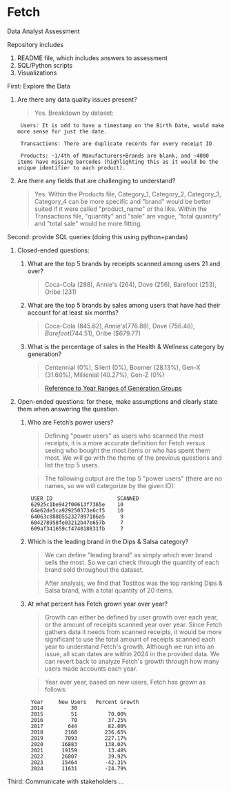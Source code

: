 # Fetch
Data Analyst Assessment

Repository includes
1. README file, which includes answers to assessment
2. SQL/Python scripts
3. Visualizations


First: Explore the Data
1. Are there any data quality issues present?
    >Yes. Breakdown by dataset:

        Users: It is odd to have a timestamp on the Birth Date, would make more sense for just the date.

        Transactions: There are duplicate records for every receipt ID

        Products: ~1/4th of Manufacturers+Brands are blank, and ~4000 items have missing barcodes (highlighting this as it would be the unique identifier to each product).

2. Are there any fields that are challenging to understand?

    >Yes. Within the Products file, Category_1, Category_2, Category_3, Category_4 can be more specific and "brand" would be better suited if it were called "product_name" or the like. Within the Transactions file, "quantity" and "sale" are vague, "total quantity" and "total sale" would be more fitting.


Second: provide SQL queries (doing this using python+pandas)
1. Closed-ended questions:

    1. What are the top 5 brands by receipts scanned among users 21 and over?
        >Coca-Cola (288), Annie's (264), Dove (256), Barefoot (253), Oribe (231)
    2. What are the top 5 brands by sales among users that have had their account for at least six months?
        >Coca-Cola ($845.62), Annie's ($776.88), Dove ($756.48), Barefoot ($744.51), Oribe ($679.77)
    3. What is the percentage of sales in the Health & Wellness category by generation?
        >Centennial (0%), Silent (0%), Boomer (28.13%), Gen-X (31.60%), Millienial (40.27%), Gen-Z (0%)

        >[Reference to Year Ranges of Generation Groups](https://libguides.usc.edu/busdem/age)

2. Open-ended questions: for these, make assumptions and clearly state them when answering the question.

    1. Who are Fetch’s power users?
        >Defining "power users" as users who scanned the most receipts, it is a more accurate definition for Fetch versus seeing who bought the most items or who has spent them most. We will go with the theme of the previous questions and list the top 5 users.

        >The following output are the top 5 "power users" (there are no names, so we will categorize by the given ID):

            USER_ID                     SCANNED
            62925c1be942f00613f7365e    10
            64e62de5ca929250373e6cf5    10
            64063c8880552327897186a5     9
            604278958fe03212b47e657b     7
            609af341659cf474018831fb     7
    2. Which is the leading brand in the Dips & Salsa category?
        > We can define "leading brand" as simply which ever brand sells the most. So we can check through the quantity of each brand sold throughout the dataset.

        >After analysis, we find that Tostitos was the top ranking Dips & Salsa brand, with a total quantity of 20 items.
    3. At what percent has Fetch grown year over year?
        >Growth can either be defined by user growth over each year, or the amount of receipts scanned year over year. Since Fetch gathers data it needs from scanned receipts, it would be more significant to use the total amount of receipts scanned each year to understand Fetch's growth. Although we run into an issue, all scan dates are within 2024 in the provided data. We can revert back to analyze Fetch's growth through how many users made accounts each year.

        >Year over year, based on new users, Fetch has grown as follows:

            Year     New Users   Percent Growth
            2014         30               -
            2015         51          70.00%
            2016         70          37.25%
            2017        644          82.00%
            2018       2168         236.65%
            2019       7093         227.17%
            2020      16883         138.02%
            2021      19159          13.48%
            2022      26807          39.92%
            2023      15464         -42.31%
            2024      11631         -24.79%

Third: Communicate with stakeholders
    ...